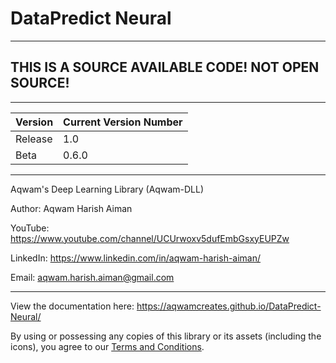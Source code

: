 # DataPredict Neural

--------------------------------------------------------------------

## THIS IS A SOURCE AVAILABLE CODE! NOT OPEN SOURCE! 

--------------------------------------------------------------------

| Version    | Current Version Number |
|------------|------------------------|
| Release    | 1.0                    |
| Beta       | 0.6.0                  |

--------------------------------------------------------------------

Aqwam's Deep Learning Library (Aqwam-DLL)

Author: Aqwam Harish Aiman
	
YouTube: https://www.youtube.com/channel/UCUrwoxv5dufEmbGsxyEUPZw
	
LinkedIn: https://www.linkedin.com/in/aqwam-harish-aiman/

Email: aqwam.harish.aiman@gmail.com
	
--------------------------------------------------------------------

View the documentation here: https://aqwamcreates.github.io/DataPredict-Neural/

By using or possessing any copies of this library or its assets (including the icons), you agree to our [Terms and Conditions](docs/TermsAndConditions.md).
